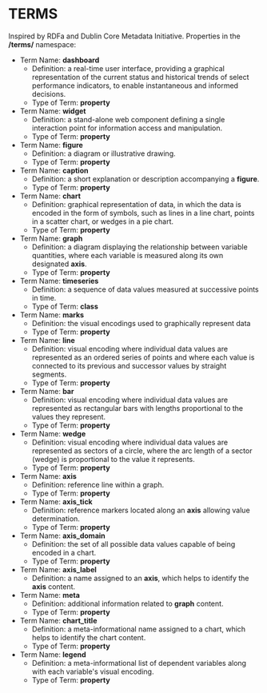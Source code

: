 # TERMS

Inspired by RDFa and Dublin Core Metadata Initiative. Properties in the **/terms/** namespace:

* 	Term Name: **dashboard**
	- 	Definition: a real-time user interface, providing a graphical representation of the current status and historical trends of select performance indicators, to enable instantaneous and informed decisions.
	- 	Type of Term: **property**
* 	Term Name: **widget**
	- 	Definition: a stand-alone web component defining a single interaction point for information access and manipulation.
	- 	Type of Term: **property**
* 	Term Name: **figure**
	- 	Definition: a diagram or illustrative drawing.
	- 	Type of Term: **property**
* 	Term Name: **caption**
	- 	Definition: a short explanation or description accompanying a **figure**.
	- 	Type of Term: **property**
* 	Term Name: **chart**
	- 	Definition: graphical representation of data, in which the data is encoded in the form of symbols, such as lines in a line chart, points in a scatter chart, or wedges in a pie chart.
	- 	Type of Term: **property**
* 	Term Name: **graph**
	-	Definition: a diagram displaying the relationship between variable quantities, where each variable is measured along its own designated **axis**.
	- 	Type of Term: **property**
* 	Term Name: **timeseries**
	- 	Definition: a sequence of data values measured at successive points in time.
	- 	Type of Term: **class**
* 	Term Name: **marks**
	- 	Definition: the visual encodings used to graphically represent data
	- 	Type of Term: **property**
* 	Term Name: **line**
	- 	Definition: visual encoding where individual data values are represented as an ordered series of points and where each value is connected to its previous and successor values by straight segments.
	- 	Type of Term: **property**
* 	Term Name: **bar**
	- 	Definition: visual encoding where individual data values are represented as rectangular bars with lengths proportional to the values they represent.
	- 	Type of Term: **property**
*	Term Name: **wedge**
	- 	Definition: visual encoding where individual data values are represented as sectors of a circle, where the arc length of a sector (wedge) is proportional to the value it represents.
	- 	Type of Term: **property**
* 	Term Name: **axis**
	- 	Definition: reference line within a graph.
	- 	Type of Term: **property**
* 	Term Name: **axis_tick**
	- 	Definition: reference markers located along an **axis** allowing value determination.
	- 	Type of Term: **property**
* 	Term Name: **axis_domain**
	- 	Definition: the set of all possible data values capable of being encoded in a chart.
	- 	Type of Term: **property**
* 	Term Name: **axis_label**
	- 	Definition: a name assigned to an **axis**, which helps to identify the **axis** content.
* 	Term Name: **meta**
	- 	Definition: additional information related to **graph** content.
	- 	Type of Term: **property**
* 	Term Name: **chart_title**
	- 	Definition: a meta-informational name assigned to a chart, which helps to identify the chart content.
	- 	Type of Term: **property**
* 	Term Name: **legend**
	- 	Definition: a meta-informational list of dependent variables along with each variable's visual encoding.
	- 	Type of Term: **property**

